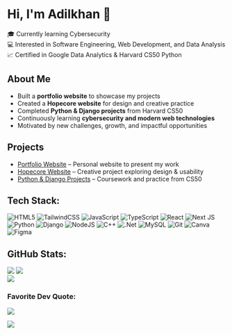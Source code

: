 # Hi, I'm Adilkhan 👋  

🎓 Currently learning Cybersecurity<br/>
💻 Interested in Software Engineering, Web Development, and Data Analysis  
📈 Certified in Google Data Analytics & Harvard CS50 Python  

## About Me  
- Built a **portfolio website** to showcase my projects  
- Created a **Hopecore website** for design and creative practice  
- Completed **Python & Django projects** from Harvard CS50  
- Continuously learning **cybersecurity and modern web technologies**  
- Motivated by new challenges, growth, and impactful opportunities  

## Projects  
- [Portfolio Website](https://ersinadilkhan.vercel.app/) – Personal website to present my work  
- [Hopecore Website](https://liftup-hopecore.vercel.app/) – Creative project exploring design & usability  
- [Python & Django Projects](#) – Coursework and practice from CS50  

## Tech Stack:
![HTML5](https://img.shields.io/badge/html5-%23E34F26.svg?style=flat&logo=html5&logoColor=white) ![TailwindCSS](https://img.shields.io/badge/tailwindcss-%2338B2AC.svg?style=flat&logo=tailwind-css&logoColor=white) ![JavaScript](https://img.shields.io/badge/javascript-%23323330.svg?style=flat&logo=javascript&logoColor=%23F7DF1E) ![TypeScript](https://img.shields.io/badge/typescript-%23007ACC.svg?style=flat&logo=typescript&logoColor=white) ![React](https://img.shields.io/badge/react-%2320232a.svg?style=flat&logo=react&logoColor=%2361DAFB) ![Next JS](https://img.shields.io/badge/Next-black?style=flat&logo=next.js&logoColor=white) ![Python](https://img.shields.io/badge/python-3670A0?style=flat&logo=python&logoColor=ffdd54) ![Django](https://img.shields.io/badge/django-%23092E20.svg?style=flat&logo=django&logoColor=white) ![NodeJS](https://img.shields.io/badge/node.js-6DA55F?style=flat&logo=node.js&logoColor=white) ![C++](https://img.shields.io/badge/c++-%2300599C.svg?style=flat&logo=c%2B%2B&logoColor=white) ![.Net](https://img.shields.io/badge/.NET-5C2D91?style=flat&logo=.net&logoColor=white) ![MySQL](https://img.shields.io/badge/mysql-4479A1.svg?style=flat&logo=mysql&logoColor=white) ![Git](https://img.shields.io/badge/git-%23F05033.svg?style=flat&logo=git&logoColor=white) ![Canva](https://img.shields.io/badge/Canva-%2300C4CC.svg?style=flat&logo=Canva&logoColor=white) ![Figma](https://img.shields.io/badge/figma-%23F24E1E.svg?style=flat&logo=figma&logoColor=white) 

## GitHub Stats:
![](https://github-readme-stats.vercel.app/api?username=Adilkhan-Ersin&theme=merko&hide_border=true&include_all_commits=true&count_private=true)
![](https://nirzak-streak-stats.vercel.app/?user=Adilkhan-Ersin&theme=merko&hide_border=true)<br/>
![](https://github-readme-stats.vercel.app/api/top-langs/?username=Adilkhan-Ersin&theme=merko&hide_border=true&include_all_commits=true&count_private=true&layout=compact)

### Favorite Dev Quote:
![](https://quotes-github-readme.vercel.app/api?type=horizontal&theme=gruvbox)

[![](https://visitcount.itsvg.in/api?id=Adilkhan-Ersin&icon=5&color=3)](https://visitcount.itsvg.in)

<!-- Proudly created with GPRM ( https://gprm.itsvg.in ) -->
